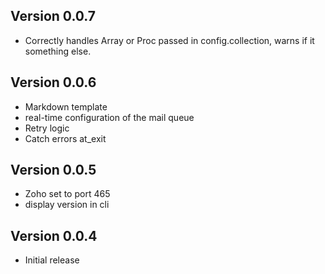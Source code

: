 ## Version 0.0.7

* Correctly handles Array or Proc passed in config.collection, warns if it something else.

## Version 0.0.6

* Markdown template
* real-time configuration of the mail queue
* Retry logic
* Catch errors at_exit

## Version 0.0.5

* Zoho set to port 465
* display version in cli

## Version 0.0.4

* Initial release